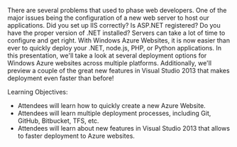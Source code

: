 There are several problems that used to phase web developers.  One of the major issues being the configuration of a new web server to host our applications.  Did you set up IIS correctly?  Is ASP.NET registered?  Do you have the proper version of .NET installed?  Servers can take a lot of time to configure and get right.  With Windows Azure Websites, it is now easier than ever to quickly deploy your .NET, node.js, PHP, or Python applications.  In this presentation, we'll take a look at several deployment options for Windows Azure websites across multiple platforms.  Additionally, we'll preview a couple of the great new features in Visual Studio 2013 that makes deployment even faster than before!

Learning Objectives:
- Attendees will learn how to quickly create a new Azure Website.
- Attendees will learn multiple deployment processes, including Git, GitHub, Bitbucket, TFS, etc.
- Attendees will learn about new features in Visual Studio 2013 that allows to faster deployment to Azure websites.
